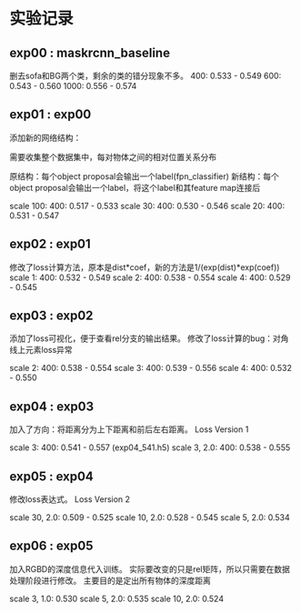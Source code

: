 # 实验记录

## exp00 : maskrcnn_baseline

删去sofa和BG两个类，剩余的类的错分现象不多。
400:    0.533 - 0.549
600:    0.543 - 0.560
1000:   0.556 - 0.574

## exp01 : exp00

添加新的网络结构：

需要收集整个数据集中，每对物体之间的相对位置关系分布

原结构：每个object proposal会输出一个label(fpn_classifier)
新结构：每个object proposal会输出一个label，将这个label和其feature map连接后

scale 100:  400: 0.517 - 0.533
scale 30:   400: 0.530 - 0.546
scale 20:   400: 0.531 - 0.547

## exp02 : exp01

修改了loss计算方法，原本是dist*coef，新的方法是1/(exp(dist)\*exp(coef))
scale 1:    400: 0.532 - 0.549
scale 2:    400: 0.538 - 0.554
scale 4:    400: 0.529 - 0.545

## exp03 : exp02

添加了loss可视化，便于查看rel分支的输出结果。
修改了loss计算的bug：对角线上元素loss异常

scale 2:    400: 0.538 - 0.554
scale 3:    400: 0.539 - 0.556
scale 4:    400: 0.532 - 0.550

## exp04 : exp03

加入了方向：将距离分为上下距离和前后左右距离。
Loss Version 1

scale 3:    400: 0.541 - 0.557      (exp04_541.h5)
scale 3, 2.0: 400: 0.538 - 0.555

## exp05 : exp04

修改loss表达式。
Loss Version 2

scale 30, 2.0: 0.509 - 0.525
scale 10, 2.0: 0.528 - 0.545
scale 5, 2.0: 0.534

## exp06 : exp05

加入RGBD的深度信息代入训练。
实际要改变的只是rel矩阵，所以只需要在数据处理阶段进行修改。
主要目的是定出所有物体的深度距离

scale 3, 1.0: 0.530
scale 5, 2.0: 0.535
scale 10, 2.0: 0.524